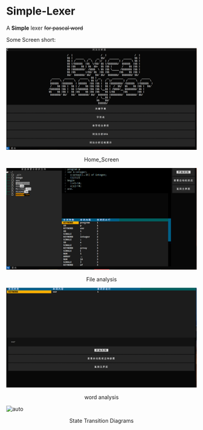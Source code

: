 # Simple-Lexer
A **Simple** lexer ~~for pascal word~~  

Some Screen short:  

![a](./image/Home_Screen.png)
<center>Home_Screen</center>

![a](./image/lexer_file.png)
<center>File analysis</center>

![a](./image/lexer_word.png)
<center>word analysis</center>

![auto](./image/dfa.gv.png)
<center>State Transition Diagrams</center>


